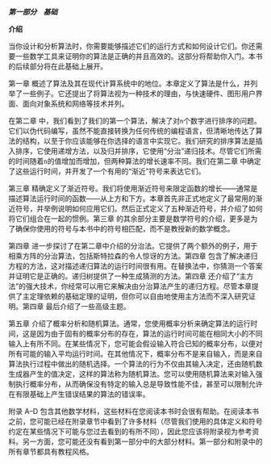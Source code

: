 ***第一部分    基础***

**介绍**

当你设计和分析算法时，你需要能够描述它们的运行方式和如何设计它们。你还需要一些数学工具来证明你的算法是正确的并且高效的。这部分将帮助你入门。本书的后续部分将在此基础上展开。

第一章 概述了算法及其在现代计算系统中的地位。本章定义了算法是什么，并列举了一些例子。它还提出了将算法视为一种技术的理由，与快速硬件、图形用户界面、面向对象系统和网络等技术并列。

在第二章 中，我们看到了我们的第一个算法，解决了对`n`个数字进行排序的问题。它们以伪代码编写，虽然不能直接转换为任何传统的编程语言，但清晰地传达了算法的结构，以至于你应该能够在你选择的语言中实现它。我们研究的排序算法是插入排序，它使用递增方法，以及归并排序，它使用“分治”递归技术。尽管它们所需的时间随着`n`的值增加而增加，但两种算法的增长速率不同。我们在第二章 中确定了这些运行时间，并开发了一个有用的“渐近”符号来表达它们。

第三章 精确定义了渐近符号。我们将使用渐近符号来限定函数的增长——通常是描述算法运行时间的函数——从上方和下方。本章首先非正式地定义了最常用的渐近符号，并举例说明如何应用它们。然后正式定义了五种渐近符号，并介绍了如何将它们组合在一起的惯例。第三章 的其余部分主要是数学符号的介绍，更多是为了确保你使用的符号与本书中的符号相匹配，而不是教授新的数学概念。

第四章 进一步探讨了在第二章中介绍的分治法。它提供了两个额外的例子，用于相乘方阵的分治算法，包括斯特拉森的令人惊讶的方法。第四章 包含了解决递归方程的方法，这对描述递归算法的运行时间很有用。在替换法中，你猜测一个答案并证明它是正确的。递归树提供了一种生成猜测的方法。第四章 还介绍了“主方法”的强大技术，你经常可以用它来解决由分治算法产生的递归方程。尽管本章提供了主定理依赖的基础定理的证明，但你可以自由地使用主方法而不深入研究证明。第四章 最后介绍了一些高级主题。

第五章 介绍了概率分析和随机算法。通常，您使用概率分析来确定算法的运行时间，这是因为由于固有的概率分布的存在，算法的运行时间可能在相同大小的不同输入上有所不同。在某些情况下，您可能会假设输入符合已知的概率分布，以便对所有可能的输入平均运行时间。在其他情况下，概率分布不是来自输入，而是来自算法执行过程中做出的随机选择。一个算法的行为不仅由其输入决定，还由随机数生成器产生的值决定，这样的算法称为随机算法。您可以使用随机算法来对输入强制执行概率分布，从而确保没有特定的输入总是导致性能不佳，甚至可以限制允许在有限基础上产生错误结果的算法的错误率。

附录 A–D 包含其他数学材料，这些材料在您阅读本书时会很有帮助。在阅读本书之前，您可能已经在附录章节中看到了许多材料（尽管我们使用的具体定义和符号约定在某些情况下可能与您过去看到的有所不同），因此您应该将附录视为参考资料。另一方面，您可能还没有看到第一部分中的大部分材料。第一部分和附录中的所有章节都具有教程风格。
